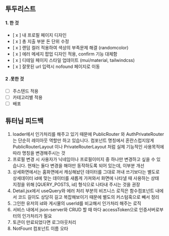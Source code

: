 ## 투두리스트

#### 1. 한 것

- [ x ] 내 프로필 페이지 디자인
- [ x ] 총 지출 부분 돈 단위 수정
- [ x ] 랜덤 컬러 적용하여 색상의 부족문제 해결 (randomcolor)
- [ x ] 에러 메세지 팝업 디자인 적용, confirm 기능 대체함
- [ x ] 디테일 페이지 스타일 업데이트 (mui/material, tailwindcss)
- [ x ] 잘못된 url 입력시 nofound 페이지로 이동

#### 2 .못한 것

- [ ] 주스텐드 적용
- [ ] 카테고리별 적용
- [ ] 배포

## 튜터님 피드백

1. loader에서 인가처리를 해주고 있기 때문에 PublicRouter 와 AuthPrivateRouter 는 단순히 레이아웃 역할만 하고 있습니다. 컴포넌트 명칭에서 혼란스럽지않게 PublicRouterLayout 이나 PrivateRouterLayout 처럼 실제 기능적인 사용목적에 따라 명칭을 변경해주시는 것
2. 프로필 변경 시 사용자가 닉네임이나 프로필이미지 중 하나만 변경하고 싶을 수 있습니다. 현재는 둘다 변경을 해야만 동작하도록 되어 있는데, 이부분 개선
3. 상세화면에서는 홈화면에서 캐싱해놨던 데이터를 그대로 꺼내 쓰기보다는 별도로 상세데이터 id에 맞는 데이터를 새롭게 가져와서 화면에 나타낼 때 사용하는 상태 지정을 위해 [QUERY_POSTS, id] 형식으로 나타내 주시는 것을 권장
4. Detail.jsx에서 useQuery와 에러 처리 부분의 비즈니스 로직은 함수컴포넌트 내에서 코드 길이도 상당히 길고 복잡해보이기 때문에 별도의 커스텀훅으로 빼서 정리
5. 그인한 유저의 id와 게시물의 userId를 비교해서 인가처리 해주는 로직
6. 서비스 내에서 json-server와 CRUD 할 때 마다 accessToken으로 인증서버로부터의 인가처리가 필요
7. 토큰이 만료되었다면 로그아웃처리
8. NotFount 컴포넌트 이름 오타

